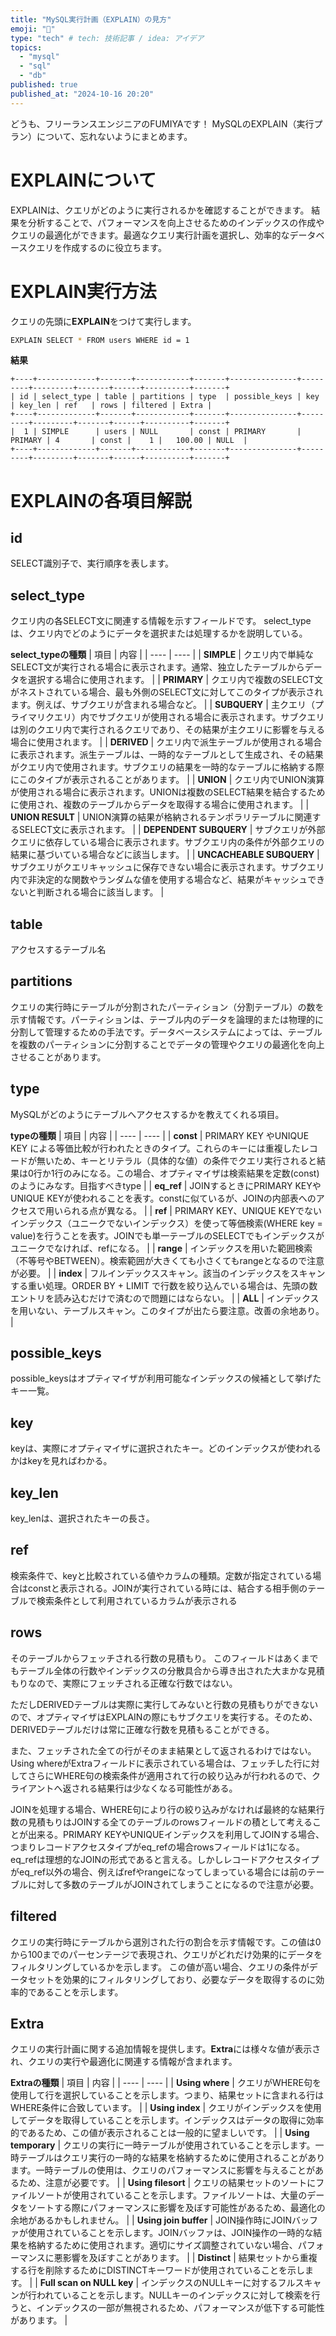 ```yaml
---
title: "MySQL実行計画（EXPLAIN）の見方"
emoji: "🤖"
type: "tech" # tech: 技術記事 / idea: アイデア
topics: 
  - "mysql" 
  - "sql" 
  - "db" 
published: true
published_at: "2024-10-16 20:20"
---
```

どうも、フリーランスエンジニアのFUMIYAです！
MySQLのEXPLAIN（実行プラン）について、忘れないようにまとめます。
# EXPLAINについて

EXPLAINは、クエリがどのように実行されるかを確認することができます。
結果を分析することで、パフォーマンスを向上させるためのインデックスの作成やクエリの最適化ができます。最適なクエリ実行計画を選択し、効率的なデータベースクエリを作成するのに役立ちます。

# EXPLAIN実行方法

クエリの先頭に**EXPLAIN**をつけて実行します。

```bash
EXPLAIN SELECT * FROM users WHERE id = 1
```

**結果**

```
+----+-------------+-------+------------+-------+---------------+---------+---------+-------+------+----------+-------+
| id | select_type | table | partitions | type  | possible_keys | key     | key_len | ref   | rows | filtered | Extra |
+----+-------------+-------+------------+-------+---------------+---------+---------+-------+------+----------+-------+
|  1 | SIMPLE      | users | NULL       | const | PRIMARY       | PRIMARY | 4       | const |    1 |   100.00 | NULL  |
+----+-------------+-------+------------+-------+---------------+---------+---------+-------+------+----------+-------+
```

# EXPLAINの各項目解説

## id

SELECT識別子で、実行順序を表します。

## select_type

クエリ内の各SELECT文に関連する情報を示すフィールドです。
select_type は、クエリ内でどのようにデータを選択または処理するかを説明している。

**select_typeの種類**
| 項目 | 内容 |
| ---- | ---- |
| **SIMPLE** | クエリ内で単純なSELECT文が実行される場合に表示されます。通常、独立したテーブルからデータを選択する場合に使用されます。 |
| **PRIMARY** | クエリ内で複数のSELECT文がネストされている場合、最も外側のSELECT文に対してこのタイプが表示されます。例えば、サブクエリが含まれる場合など。 |
| **SUBQUERY** | 主クエリ（プライマリクエリ）内でサブクエリが使用される場合に表示されます。サブクエリは別のクエリ内で実行されるクエリであり、その結果が主クエリに影響を与える場合に使用されます。 |
| **DERIVED** | クエリ内で派生テーブルが使用される場合に表示されます。派生テーブルは、一時的なテーブルとして生成され、その結果がクエリ内で使用されます。サブクエリの結果を一時的なテーブルに格納する際にこのタイプが表示されることがあります。 |
| **UNION** | クエリ内でUNION演算が使用される場合に表示されます。UNIONは複数のSELECT結果を結合するために使用され、複数のテーブルからデータを取得する場合に使用されます。 |
| **UNION RESULT** | UNION演算の結果が格納されるテンポラリテーブルに関連するSELECT文に表示されます。 |
| **DEPENDENT SUBQUERY** | サブクエリが外部クエリに依存している場合に表示されます。サブクエリ内の条件が外部クエリの結果に基づいている場合などに該当します。 |
| **UNCACHEABLE SUBQUERY** | サブクエリがクエリキャッシュに保存できない場合に表示されます。サブクエリ内で非決定的な関数やランダムな値を使用する場合など、結果がキャッシュできないと判断される場合に該当します。 |

## table

アクセスするテーブル名

## partitions

クエリの実行時にテーブルが分割されたパーティション（分割テーブル）の数を示す情報です。パーティションは、テーブル内のデータを論理的または物理的に分割して管理するための手法です。データベースシステムによっては、テーブルを複数のパーティションに分割することでデータの管理やクエリの最適化を向上させることがあります。

## type

MySQLがどのようにテーブルへアクセスするかを教えてくれる項目。

**typeの種類**
| 項目 | 内容 |
| ---- | ---- |
| **const** | PRIMARY KEY やUNIQUE KEY による等価比較が行われたときのタイプ。これらのキーには重複したレコードが無いため、キーとリテラル（具体的な値）の条件でクエリ実行されると結果は0行か1行のみになる。この場合、オプティマイザは検索結果を定数(const)のようにみなす。目指すべきtype |
| **eq_ref** | JOINするときにPRIMARY KEYやUNIQUE KEYが使われることを表す。constに似ているが、JOINの内部表へのアクセスで用いられる点が異なる。 |
| **ref** | PRIMARY KEY、UNIQUE KEYでないインデックス（ユニークでないインデックス）を使って等価検索(WHERE key = value)を行うことを表す。JOINでも単一テーブルのSELECTでもインデックスがユニークでなければ、refになる。 |
| **range** | インデックスを用いた範囲検索（不等号やBETWEEN）。検索範囲が大きくても小さくてもrangeとなるので注意が必要。 |
| **index** | フルインデックススキャン。該当のインデックスをスキャンする重い処理。ORDER BY + LIMIT で行数を絞り込んでいる場合は、先頭の数エントリを読み込むだけで済むので問題にはならない。 |
| **ALL** | インデックスを用いない、テーブルスキャン。このタイプが出たら要注意。改善の余地あり。 |

## possible_keys

possible_keysはオプティマイザが利用可能なインデックスの候補として挙げたキー一覧。

## key

keyは、実際にオプティマイザに選択されたキー。どのインデックスが使われるかはkeyを見ればわかる。

## key_len

key_lenは、選択されたキーの長さ。

## ref

検索条件で、keyと比較されている値やカラムの種類。定数が指定されている場合はconstと表示される。JOINが実行されている時には、結合する相手側のテーブルで検索条件として利用されているカラムが表示される

## rows

そのテーブルからフェッチされる行数の見積もり。
このフィールドはあくまでもテーブル全体の行数やインデックスの分散具合から導き出された大まかな見積もりなので、実際にフェッチされる正確な行数ではない。

ただしDERIVEDテーブルは実際に実行してみないと行数の見積もりができないので、オプティマイザはEXPLAINの際にもサブクエリを実行する。そのため、DERIVEDテーブルだけは常に正確な行数を見積もることができる。

また、フェッチされた全ての行がそのまま結果として返されるわけではない。Using whereがExtraフィールドに表示されている場合は、フェッチした行に対してさらにWHERE句の検索条件が適用されて行の絞り込みが行われるので、クライアントへ返される結果行は少なくなる可能性がある。

JOINを処理する場合、WHERE句により行の絞り込みがなければ最終的な結果行数の見積もりはJOINする全てのテーブルのrowsフィールドの積として考えることが出来る。PRIMARY KEYやUNIQUEインデックスを利用してJOINする場合、つまりレコードアクセスタイプがeq_refの場合rowsフィールドは1になる。eq_refは理想的なJOINの形式であると言える。しかしレコードアクセスタイプがeq_ref以外の場合、例えばrefやrangeになってしまっている場合には前のテーブルに対して多数のテーブルがJOINされてしまうことになるので注意が必要。

## filtered

クエリの実行時にテーブルから選別された行の割合を示す情報です。この値は0から100までのパーセンテージで表現され、クエリがどれだけ効果的にデータをフィルタリングしているかを示します。
この値が高い場合、クエリの条件がデータセットを効果的にフィルタリングしており、必要なデータを取得するのに効率的であることを示します。

## Extra

クエリの実行計画に関する追加情報を提供します。**Extra**には様々な値が表示され、クエリの実行や最適化に関連する情報が含まれます。

**Extraの種類**
| 項目 | 内容 |
| ---- | ---- |
| **Using where** | クエリがWHERE句を使用して行を選択していることを示します。つまり、結果セットに含まれる行はWHERE条件に合致しています。 |
| **Using index** | クエリがインデックスを使用してデータを取得していることを示します。インデックスはデータの取得に効率的であるため、この値が表示されることは一般的に望ましいです。 |
| **Using temporary** | クエリの実行に一時テーブルが使用されていることを示します。一時テーブルはクエリ実行の一時的な結果を格納するために使用されることがあります。一時テーブルの使用は、クエリのパフォーマンスに影響を与えることがあるため、注意が必要です。 |
| **Using filesort** | クエリの結果セットのソートにファイルソートが使用されていることを示します。ファイルソートは、大量のデータをソートする際にパフォーマンスに影響を及ぼす可能性があるため、最適化の余地があるかもしれません。 |
| **Using join buffer** | JOIN操作時にJOINバッファが使用されていることを示します。JOINバッファは、JOIN操作の一時的な結果を格納するために使用されます。適切にサイズ調整されていない場合、パフォーマンスに悪影響を及ぼすことがあります。 |
| **Distinct** | 結果セットから重複する行を削除するためにDISTINCTキーワードが使用されていることを示します。 |
| **Full scan on NULL key** | インデックスのNULLキーに対するフルスキャンが行われていることを示します。NULLキーのインデックスに対して検索を行うと、インデックスの一部が無視されるため、パフォーマンスが低下する可能性があります。 |